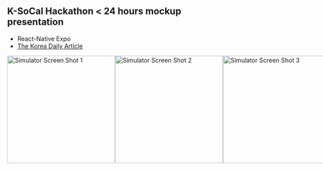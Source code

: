  ## K-SoCal Hackathon < 24 hours mockup presentation
 - React-Native Expo
 - [The Korea Daily Article](https://news.koreadaily.com/2023/09/05/society/community/20230905195858077.html)
<div style="display: flex; justify-content: space-between;" width="100%">
  <img src="https://github.com/user-attachments/assets/accabe78-f73f-4f61-824d-0d9c049fb222" alt="Simulator Screen Shot 1" width="250"/>
  <img src="https://github.com/user-attachments/assets/3031233e-7897-4329-b99a-4ecdd8859066" alt="Simulator Screen Shot 2" width="250"/>
  <img src="https://github.com/user-attachments/assets/018f2215-0c79-4541-a436-2c5bdcd24590" alt="Simulator Screen Shot 3" width="250"/>
</div>
